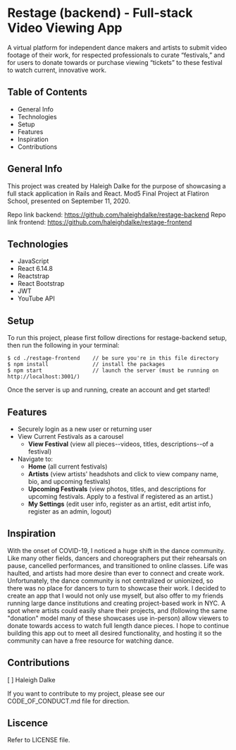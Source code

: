 # Restage (backend) - Full-stack Video Viewing App
A virtual platform for independent dance makers and artists to submit video footage of their work, for respected professionals to curate “festivals,” and for users to donate towards or purchase viewing “tickets” to these festival to watch current, innovative work.

## Table of Contents
* General Info
* Technologies
* Setup
* Features
* Inspiration
* Contributions

## General Info
This project was created by Haleigh Dalke for the purpose of showcasing a full stack application in Rails and React. Mod5 Final Project at Flatiron School, presented on September 11, 2020.

Repo link backend: https://github.com/haleighdalke/restage-backend
Repo link frontend: https://github.com/haleighdalke/restage-frontend

## Technologies
* JavaScript
* React 6.14.8
* Reactstrap
* React Bootstrap
* JWT
* YouTube API

## Setup
To run this project, please first follow directions for restage-backend setup, then run the following in your terminal:
```
$ cd ./restage-frontend    // be sure you're in this file directory
$ npm install              // install the packages
$ npm start                // launch the server (must be running on http://localhost:3001/)
```
Once the server is up and running, create an account and get started!

## Features

* Securely login as a new user or returning user
* View Current Festivals as a carousel
    - **View Festival** (view all pieces--videos, titles, descriptions--of a festival)
* Navigate to:
    - **Home** (all current festivals)
    - **Artists** (view artists' headshots and click to view company name, bio, and upcoming festivals)
    - **Upcoming Festivals** (view photos, titles, and descriptions for upcoming festivals. Apply to a festival if registered as an artist.)
    - **My Settings** (edit user info, register as an artist, edit artist info, register as an admin, logout)

## Inspiration
With the onset of COVID-19, I noticed a huge shift in the dance community. Like many other fields, dancers and choreographers put their rehearsals on pause, cancelled performances, and transitioned to online classes. Life was haulted, and artists had more desire than ever to connect and create work. Unfortunately, the dance community is not centralized or unionized, so there was no place for dancers to turn to showcase their work. I decided to create an app that I would not only use myself, but also offer to my friends running large dance institutions and creating project-based work in NYC. A spot where artists could easily share their projects, and (following the same "donation" model many of these showcases use in-person) allow viewers to donate towards access to watch full length dance pieces. I hope to continue building this app out to meet all desired functionality, and hosting it so the community can have a free resource for watching dance.

## Contributions
[ ] Haleigh Dalke

If you want to contribute to my project, please see our CODE_OF_CONDUCT.md file for direction.

## Liscence
Refer to LICENSE file.